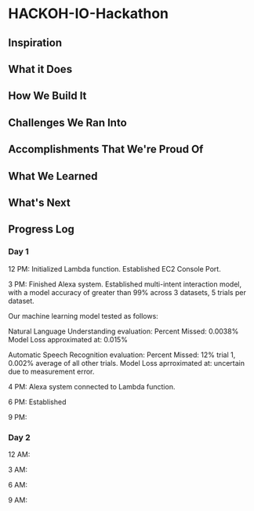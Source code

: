# HACKOH-IO-Hackathon

## Inspiration

## What it Does

## How We Build It

## Challenges We Ran Into

## Accomplishments That We're Proud Of

## What We Learned

## What's Next
## Progress Log
### Day 1
12 PM: 
Initialized Lambda function.
Established EC2 Console Port.

3 PM:
Finished Alexa system. Established multi-intent interaction model, with a model accuracy of greater than 99% across 3 datasets, 5 trials per dataset. 

Our machine learning model tested as follows:

Natural Language Understanding evaluation: 
Percent Missed: 0.0038% 
Model Loss approximated at: 0.015%

Automatic Speech Recognition evaluation: 
Percent Missed: 12% trial 1, 0.002% average of all other trials. 
Model Loss aprroximated at: uncertain due to measurement error.

4 PM: 
Alexa system connected to Lambda function. 

6 PM:
Established 

9 PM:

### Day 2
12 AM:

3 AM:

6 AM:

9 AM:
